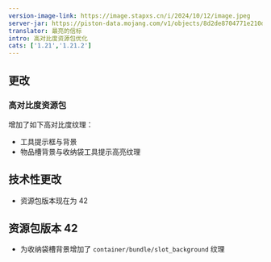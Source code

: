 ```yaml
---
version-image-link: https://image.stapxs.cn/i/2024/10/12/image.jpeg
server-jar: https://piston-data.mojang.com/v1/objects/8d2de8704771e210d69e7b7ac70d858a677bcb70/server.jar
translator: 最亮的信标
intro: 高对比度资源包优化
cats: ['1.21','1.21.2']
---
```

## 更改
### 高对比度资源包
增加了如下高对比度纹理：

* 工具提示框与背景
* 物品槽背景与收纳袋工具提示高亮纹理

## 技术性更改
* 资源包版本现在为 42

## 资源包版本 42
* 为收纳袋槽背景增加了 `container/bundle/slot_background` 纹理